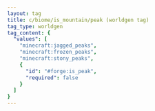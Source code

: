 ```yaml
---
layout: tag
title: c/biome/is_mountain/peak (worldgen tag)
tag_type: worldgen
tag_content: {
  "values": [
    "minecraft:jagged_peaks",
    "minecraft:frozen_peaks",
    "minecraft:stony_peaks",
    {
      "id": "#forge:is_peak",
      "required": false
    }
  ]
}
---
```

